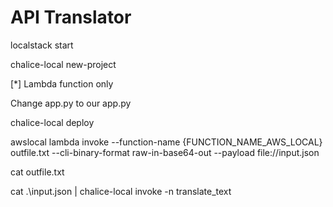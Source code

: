 # API Translator

  localstack start

  chalice-local new-project
  
  [*] Lambda function only
  
  Change app.py to our app.py
  
  chalice-local deploy

  awslocal lambda invoke --function-name {FUNCTION_NAME_AWS_LOCAL} outfile.txt --cli-binary-format raw-in-base64-out --payload file://input.json
  
  cat outfile.txt
  
  cat .\input.json | chalice-local invoke -n translate_text
  
